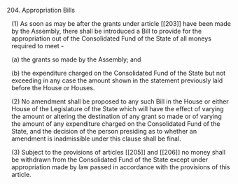 204. Appropriation Bills

(1) As soon as may be after the grants under article [[203]] have been made by the Assembly, there shall be introduced a Bill to provide for the appropriation out of the Consolidated Fund of the State of all moneys required to meet -

(a) the grants so made by the Assembly; and

(b) the expenditure charged on the Consolidated Fund of the State but not exceeding in any case the amount shown in the statement previously laid before the House or Houses.

(2) No amendment shall be proposed to any such Bill in the House or either House of the Legislature of the State which will have the effect of varying the amount or altering the destination of any grant so made or of varying the amount of any expenditure charged on the Consolidated Fund of the State, and the decision of the person presiding as to whether an amendment is inadmissible under this clause shall be final.

(3) Subject to the provisions of articles [[205]] and [[206]]  no money shall be withdrawn from the Consolidated Fund of the State except under appropriation made by law passed in accordance with the provisions of this article.

